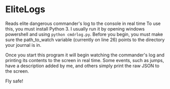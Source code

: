# EliteLogs
Reads elite dangerous commander's log to the console in real time
To use this, you must install Python 3. I usually run it by opening windows powershell and using `python cmdrlog.py`.
Before you begin, you must make sure the path_to_watch variable (currently on line 26) points to the directory your journal is in.

Once you start this program it will begin watching the commander's log and printing its contents to the screen in real time. Some events, such as jumps, have a description added by me, and others simply print the raw JSON to the screen.

Fly safe!
